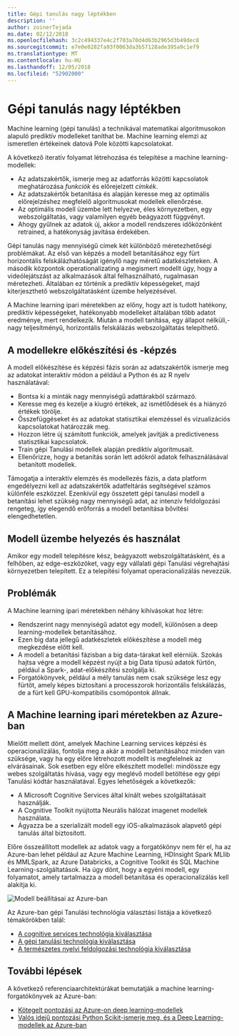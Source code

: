 ```yaml
---
title: Gépi tanulás nagy léptékben
description: ''
author: zoinerTejada
ms.date: 02/12/2018
ms.openlocfilehash: 3c2c494337e4c2f703a70d4d63b2965d3b49dec8
ms.sourcegitcommit: e7e0e0282fa93f0063da3b57128ade395a9c1ef9
ms.translationtype: MT
ms.contentlocale: hu-HU
ms.lasthandoff: 12/05/2018
ms.locfileid: "52902000"
---
```

# <a name="machine-learning-at-scale"></a>Gépi tanulás nagy léptékben

Machine learning (gépi tanulás) a technikával matematikai algoritmusokon alapuló prediktív modelleket taníthat be. Machine learning elemzi az ismeretlen értékeinek datová Pole közötti kapcsolatokat.

A következő iteratív folyamat létrehozása és telepítése a machine learning-modellek:

* Az adatszakértők, ismerje meg az adatforrás közötti kapcsolatok meghatározása *funkciók* és előrejelzett *címkék*.
* Az adatszakértők betanítása és alapján keresse meg az optimális előrejelzéshez megfelelő algoritmusokat modellek ellenőrzése.
* Az optimális modell üzembe lett helyezve, éles környezetben, egy webszolgáltatás, vagy valamilyen egyéb beágyazott függvényt.
* Ahogy gyűlnek az adatok új, akkor a modell rendszeres időközönként retrained, a hatékonyság javítása érdekében.

Gépi tanulás nagy mennyiségű címek két különböző méretezhetőségi problémákat. Az első van képzés a modell betanításához egy fürt horizontális felskálázhatóságát igénylő nagy méretű adatkészleteken. A második központok operationalizating a megismert modellt úgy, hogy a videólejátszást az alkalmazások által felhasználható, rugalmasan méretezheti. Általában ez történik a prediktív képességeket, majd kiterjeszthető webszolgáltatásként üzembe helyezésével.

A Machine learning ipari méretekben az előny, hogy azt is tudott hatékony, prediktív képességeket, hatékonyabb modelleket általában több adatot eredménye, mert rendelkezik. Miután a modell tanítása, egy állapot nélküli,-nagy teljesítményű, horizontális felskálázás webszolgáltatás telepíthető. 

## <a name="model-preparation-and-training"></a>A modellekre előkészítési és -képzés

A modell előkészítése és képzési fázis során az adatszakértők ismerje meg az adatokat interaktív módon a például a Python és az R nyelv használatával:

* Bontsa ki a minták nagy mennyiségű adattárakból származó.
* Keresse meg és kezelje a kiugró értékek, az ismétlődések és a hiányzó értékek törölje.
* Összefüggéseket és az adatokat statisztikai elemzéssel és vizualizációs kapcsolatokat határozzák meg.
* Hozzon létre új számított funkciók, amelyek javítják a predictiveness statisztikai kapcsolatok.
* Train gépi Tanulási modellek alapján prediktív algoritmusait.
* Ellenőrizze, hogy a betanítás során lett adókról adatok felhasználásával betanított modellek.

Támogatja a interaktív elemzés és modellezés fázis, a data platform engedélyezni kell az adatszakértők adatfeltárás segítségével számos különféle eszközzel. Ezenkívül egy összetett gépi tanulási modell a betanítási lehet szükség nagy mennyiségű adat, az intenzív feldolgozási rengeteg, így elegendő erőforrás a modell betanítása bővítési elengedhetetlen.

## <a name="model-deployment-and-consumption"></a>Modell üzembe helyezés és használat

Amikor egy modell telepítésre kész, beágyazott webszolgáltatásként, és a felhőben, az edge-eszközöket, vagy egy vállalati gépi Tanulási végrehajtási környezetben telepített. Ez a telepítési folyamat operacionalizálás nevezzük.

## <a name="challenges"></a>Problémák

A Machine learning ipari méretekben néhány kihívásokat hoz létre:

- Rendszerint nagy mennyiségű adatot egy modell, különösen a deep learning-modellek betanításához.
- Ezen big data jellegű adatkészletek előkészítése a modell még megkezdése előtt kell.
- A modell a betanítási fázisban a big data-tárakat kell elérniük. Szokás hajtsa végre a modell képzést nyújt a big Data típusú adatok fürtön, például a Spark-, adat-előkészítési szolgálja ki. 
- Forgatókönyvek, például a mély tanulás nem csak szüksége lesz egy fürtöt, amely képes biztosítani a processzorok horizontális felskálázás, de a fürt kell GPU-kompatibilis csomópontok állnak.

## <a name="machine-learning-at-scale-in-azure"></a>A Machine learning ipari méretekben az Azure-ban

Mielőtt mellett dönt, amelyek Machine Learning services képzési és operacionalizálás, fontolja meg a akár a modell betanításához minden van szüksége, vagy ha egy előre létrehozott modellt is megfelelnek az elvárásainak. Sok esetben egy előre elkészített modellel: mindössze egy webes szolgáltatás hívása, vagy egy meglévő modell betöltése egy gépi Tanulási kódtár használatával. Egyes lehetőségek a következők: 

- A Microsoft Cognitive Services által kínált webes szolgáltatásait használják.
- A Cognitive Toolkit nyújtotta Neurális hálózat imagenet modellek használata.
- Ágyazza be a szerializált modell egy iOS-alkalmazások alapvető gépi tanulás által biztosított. 

Előre összeállított modellek az adatok vagy a forgatókönyv nem fér el, ha az Azure-ban lehet például az Azure Machine Learning, HDInsight Spark MLlib és MMLSpark, az Azure Databricks, a Cognitive Toolkit és SQL Machine Learning-szolgáltatások. Ha úgy dönt, hogy a egyéni modell, egy folyamatot, amely tartalmazza a modell betanítása és operacionalizálás kell alakítja ki. 

![Modell beállításai az Azure-ban](./images/machine-learning-model-training-and-deployment.png)

Az Azure-ban gépi Tanulási technológia választási listája a következő témakörökben talál:

- [A cognitive services technológia kiválasztása](../technology-choices/cognitive-services.md)
- [A gépi tanulási technológia kiválasztása](../technology-choices/data-science-and-machine-learning.md)
- [A természetes nyelvi feldolgozási technológia kiválasztása](../technology-choices/natural-language-processing.md)

## <a name="next-steps"></a>További lépések

A következő referenciaarchitektúrákat bemutatják a machine learning-forgatókönyvek az Azure-ban:

- [Kötegelt pontozási az Azure-on deep learning-modellek](../../reference-architectures/ai/batch-scoring-deep-learning.md)
- [Valós idejű pontozási Python Scikit-ismerje meg, és a Deep Learning-modellek az Azure-ban](../../reference-architectures/ai/realtime-scoring-python.md)